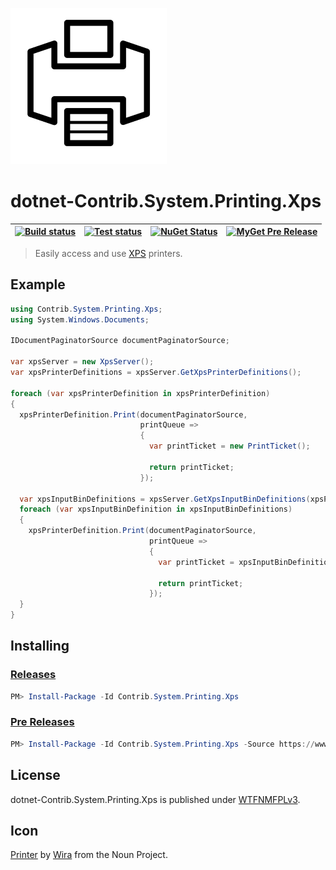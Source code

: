 ![](assets/noun_1230289_cc.png)

# dotnet-Contrib.System.Printing.Xps

| [![Build status](https://img.shields.io/appveyor/ci/dittodhole/dotnet-contrib-system-printing-xps.svg)](https://ci.appveyor.com/project/dittodhole/dotnet-contrib-system-printing-xps) | [![Test status](https://img.shields.io/appveyor/tests/dittodhole/dotnet-contrib-system-printing-xps.svg)](https://ci.appveyor.com/project/dittodhole/dotnet-contrib-system-printing-xps) | [![NuGet Status](https://img.shields.io/nuget/v/Contrib.System.Printing.Xps.svg)](https://www.nuget.org/packages/Contrib.System.Printing.Xps) | [![MyGet Pre Release](https://img.shields.io/myget/dittodhole/vpre/Contrib.System.Printing.Xps.svg)](https://www.myget.org/feed/dittodhole/package/nuget/Contrib.System.Printing.Xps)
|:-|:-|:-|:-|

> Easily access and use [XPS](https://en.wikipedia.org/wiki/Open_XML_Paper_Specification) printers.

## Example

```csharp
using Contrib.System.Printing.Xps;
using System.Windows.Documents;

IDocumentPaginatorSource documentPaginatorSource;

var xpsServer = new XpsServer();
var xpsPrinterDefinitions = xpsServer.GetXpsPrinterDefinitions();

foreach (var xpsPrinterDefinition in xpsPrinterDefinition)
{
  xpsPrinterDefinition.Print(documentPaginatorSource,
                             printQueue =>
                             {
                               var printTicket = new PrintTicket();

                               return printTicket;
                             });

  var xpsInputBinDefinitions = xpsServer.GetXpsInputBinDefinitions(xpsPrinterDefinition);
  foreach (var xpsInputBinDefinition in xpsInputBinDefinitions)
  {
    xpsPrinterDefinition.Print(documentPaginatorSource,
                               printQueue =>
                               {
                                 var printTicket = xpsInputBinDefinition.GetPrintTicket();

                                 return printTicket;
                               });
  }
}
```

## Installing

### [Releases](https://www.nuget.org/packages/Contrib.System.Printing.Xps)

```powershell
PM> Install-Package -Id Contrib.System.Printing.Xps
```

### [Pre Releases](https://www.myget.org/feed/dittodhole/package/nuget/Contrib.System.Printing.Xps)

```powershell
PM> Install-Package -Id Contrib.System.Printing.Xps -Source https://www.myget.org/F/dittodhole/api/v3/index.json -IncludePrerelease
```

## License

dotnet-Contrib.System.Printing.Xps is published under [WTFNMFPLv3](https://github.com/dittodhole/WTFNMFPLv3).

## Icon

[Printer](https://thenounproject.com/term/printer/1230289/) by [Wira](https://thenounproject.com/wirawizinda097) from the Noun Project.
